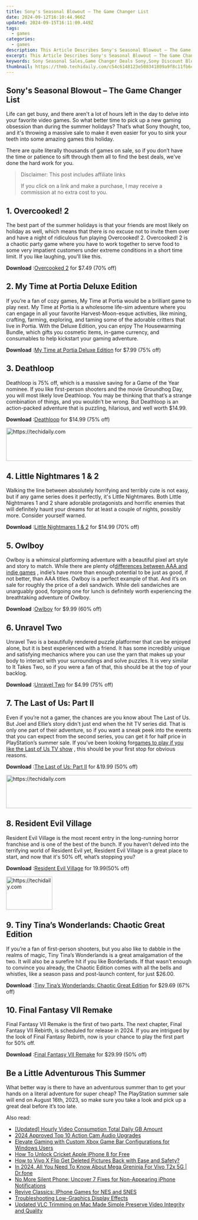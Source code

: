 ```yaml
---
title: Sony's Seasonal Blowout – The Game Changer List
date: 2024-09-12T16:10:44.966Z
updated: 2024-09-15T16:11:09.449Z
tags:
  - games
categories:
  - games
description: This Article Describes Sony's Seasonal Blowout – The Game Changer List
excerpt: This Article Describes Sony's Seasonal Blowout – The Game Changer List
keywords: Sony Seasonal Sales,Game Changer Deals Sony,Sony Discount Blowout,Best Sony Game Launches 2023,Sony Holiday Offers,New Sony Gaming Releases,Sony Exclusive Gaming Events
thumbnail: https://thmb.techidaily.com/c54c6148123e508341809a9f8c11fb6ca2958cb786ab2471b34202053c6a9248.jpg
---
```


## Sony's Seasonal Blowout – The Game Changer List

 Life can get busy, and there aren't a lot of hours left in the day to delve into your favorite video games. So what better time to pick up a new gaming obsession than during the summer holidays? That’s what Sony thought, too, and it's throwing a massive sale to make it even easier for you to sink your teeth into some amazing games this holiday.

 There are quite literally thousands of games on sale, so if you don’t have the time or patience to sift through them all to find the best deals, we’ve done the hard work for you.

>  Disclaimer: This post includes affiliate links
>
>  If you click on a link and make a purchase, I may receive a commission at no extra cost to you.
>

## 1\. Overcooked! 2

 The best part of the summer holidays is that your friends are most likely on holiday as well, which means that there is no excuse not to invite them over and have a night of ridiculous fun playing Overcooked! 2\. Overcooked! 2 is a chaotic party game where you have to work together to serve food to some very impatient customers under extreme conditions in a short time limit. If you like laughing, you'll like this.

**Download** :[Overcooked 2](https://store.playstation.com/en-us/product/UP4064-CUSA10940%5F00-OVERCOOKED200000) for $7.49 (70% off)

## 2\. My Time at Portia Deluxe Edition

 If you’re a fan of cozy games, My Time at Portia would be a brilliant game to play next. My Time at Portia is a wholesome life-sim adventure where you can engage in all your favorite Harvest-Moon-esque activities, like mining, crafting, farming, exploring, and taming some of the adorable critters that live in Portia. With the Deluxe Edition, you can enjoy The Housewarming Bundle, which gifts you cosmetic items, in-game currency, and consumables to help kickstart your gaming adventure.

**Download** :[My Time at Portia Deluxe Edition](https://store.playstation.com/en-us/product/UP4064-CUSA10924%5F00-0866856090541143) for $7.99 (75% off)

## 3\. Deathloop

 Deathloop is 75% off, which is a massive saving for a Game of the Year nominee. If you like first-person shooters and the movie Groundhog Day, you will most likely love Deathloop. You may be thinking that that’s a strange combination of things, and you wouldn’t be wrong. But Deathloop is an action-packed adventure that is puzzling, hilarious, and well worth $14.99.

**Download** :[Deathloop](https://store.playstation.com/en-us/product/UP1003-PPSA01302%5F00-DEATHLOOP0000000) for $14.99 (75% off)

<!-- affiliate ads begin -->
<a href="https://ephamedtechinc.pxf.io/c/5597632/2137212/26400" target="_top" id="2137212">
  <img src="//a.impactradius-go.com/display-ad/26400-2137212" border="0" alt="https://techidaily.com" width="728" height="90"/>
</a>
<img height="0" width="0" src="https://ephamedtechinc.pxf.io/i/5597632/2137212/26400" style="position:absolute;visibility:hidden;" border="0" />
<!-- affiliate ads end -->

## 4\. Little Nightmares 1 & 2

 Walking the line between absolutely horrifying and terribly cute is not easy, but if any game series does it perfectly, it's Little Nightmares. Both Little Nightmares 1 and 2 share adorable protagonists and horrific enemies that will definitely haunt your dreams for at least a couple of nights, possibly more. Consider yourself warned.

**Download** :[Little Nightmares 1 & 2](https://store.playstation.com/en-us/product/UP0700-PPSA02200%5F00-LN1LN2BUNDLE0000) for $14.99 (70% off)

## 5\. Owlboy

 Owlboy is a whimsical platforming adventure with a beautiful pixel art style and story to match. While there are plenty of[differences between AAA and indie games](https://www.makeuseof.com/aaa-games-vs-indie-games-differences/) , indie’s have more than enough potential to be just as good, if not better, than AAA titles. Owlboy is a perfect example of that. And it’s on sale for roughly the price of a deli sandwich. While deli sandwiches are unarguably good, forgoing one for lunch is definitely worth experiencing the breathtaking adventure of Owlboy.

**Download** :[Owlboy](https://store.playstation.com/en-us/product/UP4218-CUSA09914%5F00-OWLBOY0000000000) for $9.99 (60% off)

## 6\. Unravel Two

 Unravel Two is a beautifully rendered puzzle platformer that can be enjoyed alone, but it is best experienced with a friend. It has some incredibly unique and satisfying mechanics where you can use the yarn that makes up your body to interact with your surroundings and solve puzzles. It is very similar to It Takes Two, so if you were a fan of that, this should be at the top of your backlog.

**Download** :[Unravel Two](https://store.playstation.com/en-us/product/UP0006-CUSA10483%5F00-COLDWOODPIKE0000) for $4.99 (75% off)

## 7\. The Last of Us: Part II

 Even if you’re not a gamer, the chances are you know about The Last of Us. But Joel and Ellie’s story didn't just end when the hit TV series did. That is only one part of their adventure, so if you want a sneak peek into the events that you can expect from the second series, you can get it for half price in PlayStation’s summer sale. If you’ve been looking for[games to play if you like the Last of Us TV show](https://www.makeuseof.com/games-to-play-if-you-like-the-last-of-us-tv-show/) , this should be your first stop for obvious reasons.

**Download** :[The Last of Us: Part II](https://store.playstation.com/en-us/product/UP9000-CUSA07820%5F00-THELASTOFUSPART2) for &19.99 (50% off)

<!-- affiliate ads begin -->
<a href="https://aligracehair.sjv.io/c/5597632/2115921/19272" target="_top" id="2115921">
  <img src="//a.impactradius-go.com/display-ad/19272-2115921" border="0" alt="https://techidaily.com" width="728" height="90"/>
</a>
<img height="0" width="0" src="https://aligracehair.sjv.io/i/5597632/2115921/19272" style="position:absolute;visibility:hidden;" border="0" />
<!-- affiliate ads end -->

## 8\. Resident Evil Village

 Resident Evil Village is the most recent entry in the long-running horror franchise and is one of the best of the bunch. If you haven’t delved into the terrifying world of Resident Evil yet, Resident Evil Village is a great place to start, and now that it's 50% off, what’s stopping you?

**Download** :[Resident Evil Village](https://store.playstation.com/en-us/product/UP0102-PPSA01556%5F00-VILLAGEFULLGAMEX) for $19.99 ($50% off)

<!-- affiliate ads begin -->
<a href="https://aligracehair.sjv.io/c/5597632/2115927/19272" target="_top" id="2115927">
  <img src="//a.impactradius-go.com/display-ad/19272-2115927" border="0" alt="https://techidaily.com" width="125" height="90"/>
</a>
<img height="0" width="0" src="https://aligracehair.sjv.io/i/5597632/2115927/19272" style="position:absolute;visibility:hidden;" border="0" />
<!-- affiliate ads end -->

## 9\. Tiny Tina’s Wonderlands: Chaotic Great Edition

 If you’re a fan of first-person shooters, but you also like to dabble in the realms of magic, Tiny Tina’s Wonderlands is a great amalgamation of the two. It will also be a surefire hit if you like Borderlands. If that wasn’t enough to convince you already, the Chaotic Edition comes with all the bells and whistles, like a season pass and post-launch content, for just $26.00.

**Download** :[Tiny Tina’s Wonderlands: Chaotic Great Edition](https://store.playstation.com/en-us/product/UP1001-PPSA01492%5F00-TTWPREMIUMSIEA00) for $29.69 (67% off)

## 10\. Final Fantasy VII Remake

 Final Fantasy VII Remake is the first of two parts. The next chapter, Final Fantasy VII Rebirth, is scheduled for release in 2024\. If you are intrigued by the look of Final Fantasy Rebirth, now is your chance to play the first part for 50% off.

**Download** :[Final Fantasy VII Remake](https://store.playstation.com/en-us/product/UP0082-CUSA07211%5F00-FFVIIREMAKE00000) for $29.99 (50% off)

## Be a Little Adventurous This Summer

 What better way is there to have an adventurous summer than to get your hands on a literal adventure for super cheap? The PlayStation summer sale will end on August 16th, 2023, so make sure you take a look and pick up a great deal before it’s too late.

<ins class="adsbygoogle"
     style="display:block"
     data-ad-format="autorelaxed"
     data-ad-client="ca-pub-7571918770474297"
     data-ad-slot="1223367746"></ins>

<ins class="adsbygoogle"
     style="display:block"
     data-ad-client="ca-pub-7571918770474297"
     data-ad-slot="8358498916"
     data-ad-format="auto"
     data-full-width-responsive="true"></ins>

<span class="atpl-alsoreadstyle">Also read:</span>
<div><ul>
<li><a href="https://some-knowledge.techidaily.com/updated-hourly-video-consumption-total-daily-gb-amount/"><u>[Updated] Hourly Video Consumption Total Daily GB Amount</u></a></li>
<li><a href="https://fox-glue.techidaily.com/2024-approved-top-10-action-cam-audio-upgrades/"><u>2024 Approved Top 10 Action Cam Audio Upgrades</u></a></li>
<li><a href="https://games-able.techidaily.com/elevate-gaming-with-custom-xbox-game-bar-configurations-for-windows-users/"><u>Elevate Gaming with Custom Xbox Game Bar Configurations for Windows Users</u></a></li>
<li><a href="https://sim-unlock.techidaily.com/how-to-unlock-cricket-apple-iphone-8-for-free-by-drfone-ios/"><u>How To Unlock Cricket Apple iPhone 8 for Free</u></a></li>
<li><a href="https://review-topics.techidaily.com/how-to-vivo-x-flip-get-deleted-pictures-back-with-ease-and-safety-by-fonelab-android-recover-pictures/"><u>How to Vivo X Flip Get Deleted Pictures Back with Ease and Safety?</u></a></li>
<li><a href="https://change-location.techidaily.com/in-2024-all-you-need-to-know-about-mega-greninja-for-vivo-t2x-5g-drfone-by-drfone-virtual-android/"><u>In 2024, All You Need To Know About Mega Greninja For Vivo T2x 5G | Dr.fone</u></a></li>
<li><a href="https://fox-that.techidaily.com/no-more-silent-phone-uncover-7-fixes-for-non-appearing-iphone-notifications/"><u>No More Silent Phone: Uncover 7 Fixes for Non-Appearing iPhone Notifications</u></a></li>
<li><a href="https://games-able.techidaily.com/revive-classics-iphone-games-for-nes-and-snes/"><u>Revive Classics: IPhone Games for NES and SNES</u></a></li>
<li><a href="https://games-able.techidaily.com/troubleshooting-low-graphics-display-effects/"><u>Troubleshooting Low-Graphics Display Effects</u></a></li>
<li><a href="https://smart-video-creator.techidaily.com/updated-vlc-trimming-on-mac-made-simple-preserve-video-integrity-and-quality/"><u>Updated VLC Trimming on Mac Made Simple Preserve Video Integrity and Quality</u></a></li>
</ul></div>

